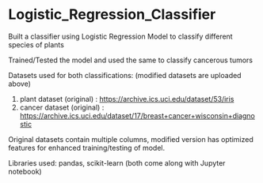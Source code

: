 # Logistic_Regression_Classifier
Built a classifier using Logistic Regression Model to classify different species of plants

Trained/Tested the model and used the same to classify cancerous tumors 

Datasets used for both classifications: (modified datasets are uploaded above)

1. plant dataset (original) : https://archive.ics.uci.edu/dataset/53/iris
2. cancer dataset (original) : https://archive.ics.uci.edu/dataset/17/breast+cancer+wisconsin+diagnostic

Original datasets contain multiple columns, modified version has optimized features for enhanced training/testing of model.

Libraries used: pandas, scikit-learn (both come along with Jupyter notebook)

   
